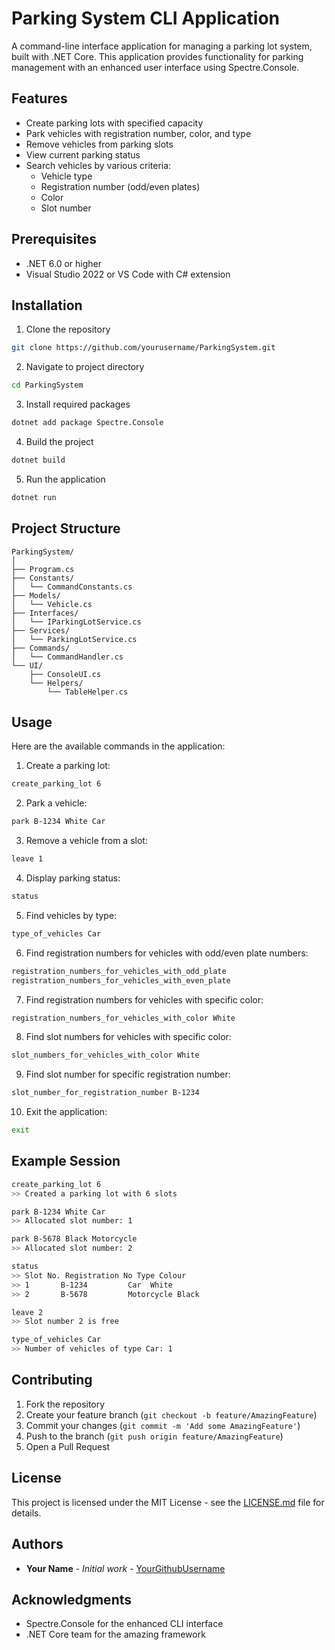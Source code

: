 # Parking System CLI Application

A command-line interface application for managing a parking lot system, built with .NET Core. This application provides functionality for parking management with an enhanced user interface using Spectre.Console.

## Features

- Create parking lots with specified capacity
- Park vehicles with registration number, color, and type
- Remove vehicles from parking slots
- View current parking status
- Search vehicles by various criteria:
  - Vehicle type
  - Registration number (odd/even plates)
  - Color
  - Slot number

## Prerequisites

- .NET 6.0 or higher
- Visual Studio 2022 or VS Code with C# extension

## Installation

1. Clone the repository
```bash
git clone https://github.com/yourusername/ParkingSystem.git
```

2. Navigate to project directory
```bash
cd ParkingSystem
```

3. Install required packages
```bash
dotnet add package Spectre.Console
```

4. Build the project
```bash
dotnet build
```

5. Run the application
```bash
dotnet run
```

## Project Structure

```
ParkingSystem/
│
├── Program.cs
├── Constants/
│   └── CommandConstants.cs
├── Models/
│   └── Vehicle.cs
├── Interfaces/
│   └── IParkingLotService.cs
├── Services/
│   └── ParkingLotService.cs
├── Commands/
│   └── CommandHandler.cs
└── UI/
    ├── ConsoleUI.cs
    └── Helpers/
        └── TableHelper.cs
```

## Usage

Here are the available commands in the application:

1. Create a parking lot:
```bash
create_parking_lot 6
```

2. Park a vehicle:
```bash
park B-1234 White Car
```

3. Remove a vehicle from a slot:
```bash
leave 1
```

4. Display parking status:
```bash
status
```

5. Find vehicles by type:
```bash
type_of_vehicles Car
```

6. Find registration numbers for vehicles with odd/even plate numbers:
```bash
registration_numbers_for_vehicles_with_odd_plate
registration_numbers_for_vehicles_with_even_plate
```

7. Find registration numbers for vehicles with specific color:
```bash
registration_numbers_for_vehicles_with_color White
```

8. Find slot numbers for vehicles with specific color:
```bash
slot_numbers_for_vehicles_with_color White
```

9. Find slot number for specific registration number:
```bash
slot_number_for_registration_number B-1234
```

10. Exit the application:
```bash
exit
```

## Example Session

```bash
create_parking_lot 6
>> Created a parking lot with 6 slots

park B-1234 White Car
>> Allocated slot number: 1

park B-5678 Black Motorcycle 
>> Allocated slot number: 2

status
>> Slot No. Registration No Type Colour
>> 1       B-1234         Car  White  
>> 2       B-5678         Motorcycle Black

leave 2
>> Slot number 2 is free

type_of_vehicles Car
>> Number of vehicles of type Car: 1
```

## Contributing

1. Fork the repository
2. Create your feature branch (`git checkout -b feature/AmazingFeature`)
3. Commit your changes (`git commit -m 'Add some AmazingFeature'`)
4. Push to the branch (`git push origin feature/AmazingFeature`)
5. Open a Pull Request

## License

This project is licensed under the MIT License - see the [LICENSE.md](LICENSE.md) file for details.

## Authors

* **Your Name** - *Initial work* - [YourGithubUsername](https://github.com/YourGithubUsername)

## Acknowledgments

* Spectre.Console for the enhanced CLI interface
* .NET Core team for the amazing framework